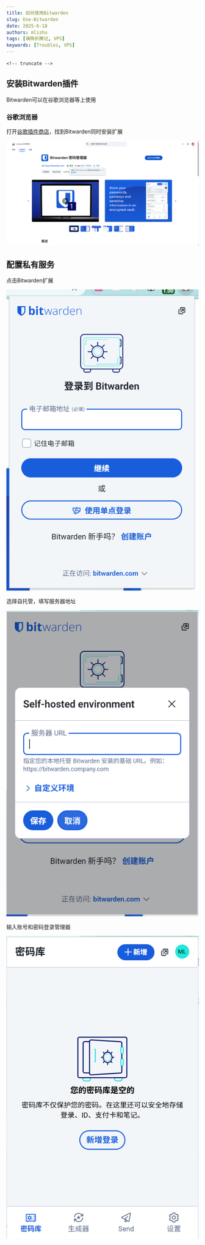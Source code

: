 ```yaml
---
title: 如何使用Bitwarden
slug: Use-Bitwarden
date: 2025-6-18
authors: mlishu
tags: [璃殊折腾记, VPS]
keywords: [Troubles, VPS]
---
```

```
<!-- truncate -->
```

## 安装Bitwarden插件

Bitwarden可以在谷歌浏览器等上使用

### 谷歌浏览器

打开[谷歌插件商店](https://chromewebstore.google.com/category/extensions?utm_source=ext_sidebar&hl=zh-CN&pli=1)，找到Bitwarden同时安装扩展

![1750182755468](image/如何使用Bitwarden/1750182755468.png)

## 配置私有服务

点击Bitwarden扩展

![1750182855011](image/如何使用Bitwarden/1750182855011.png)

选择自托管，填写服务器地址

![1750182906805](image/如何使用Bitwarden/1750182906805.png)

输入账号和密码登录管理器

![1750183028322](image/如何使用Bitwarden/1750183028322.png)
